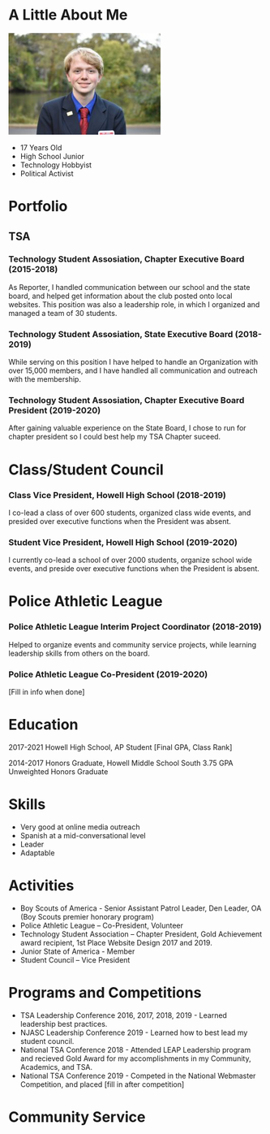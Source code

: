 # A Little About Me

 ![me](DSC_0681-300x200.jpg)

- 17 Years Old
- High School Junior
- Technology Hobbyist
- Political Activist


# Portfolio

## TSA

### Technology Student Assosiation, Chapter Executive Board (2015-2018)
As Reporter, I handled communication between our school and the state board, and helped get
information about the club posted onto local websites. This position was also a leadership role, in
which I organized and managed a team of 30 students.

### Technology Student Assosiation, State Executive Board (2018-2019)
While serving on this position I have helped to handle an Organization with over 15,000 members, and I have handled all communication and outreach with the membership.

### Technology Student Assosiation, Chapter Executive Board President (2019-2020)
After gaining valuable experience on the State Board, I chose to run for chapter president so I could best help my TSA Chapter suceed.

# Class/Student Council

### Class Vice President, Howell High School (2018-2019)
I  co-lead a class of over 600 students, organized class wide events, and presided over executive functions when the President was absent.

### Student Vice President, Howell High School (2019-2020)
I currently co-lead a school of over 2000 students, organize school wide events, and preside over executive functions when the President is absent.

# Police Athletic League

### Police Athletic League Interim Project Coordinator (2018-2019)
Helped to organize events and community service projects, while learning leadership skills from others on the board.


### Police Athletic League Co-President (2019-2020)
[Fill in info when done]


# Education

2017-2021
Howell High School, AP Student
[Final GPA, Class Rank]

2014-2017
Honors Graduate, Howell Middle School South
3.75 GPA Unweighted Honors Graduate

# Skills
- Very good at online media outreach
- Spanish at a mid-conversational level
- Leader
- Adaptable

# Activities
- Boy Scouts of America - Senior Assistant Patrol Leader, Den Leader, OA (Boy Scouts premier honorary program)
- Police Athletic League – Co-President, Volunteer
- Technology Student Association – Chapter President, Gold Achievement award recipient, 1st Place Website Design 2017 and 2019.
- Junior State of America - Member
- Student Council – Vice President

# Programs and Competitions

- TSA Leadership Conference 2016, 2017, 2018, 2019 - Learned leadership best practices. 
- NJASC Leadership Conference 2019 - Learned how to best lead my student council.
- National TSA Conference 2018 - Attended LEAP Leadership program and recieved Gold Award for my accomplishments in my Community, Academics, and TSA.
- National TSA Conference 2019 - Competed in the National Webmaster Competition, and placed [fill in after competition]

# Community Service

